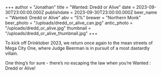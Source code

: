 +++
author = "Jonathan"
title = "Wanted: Dredd or Alive"
date = 2023-09-30T23:00:00.000Z
publishdate = 2023-09-30T23:00:00.000Z
beer_name = "Wanted: Dredd or Alive"
abv = "5%"
brewer = "Northern Monk"
beer_photo = "/uploads/dredd_or_alive_can.jpg"
antic_photo = "/uploads/dredd_or_alive.jpg"
thumbnail = "/uploads/dredd_or_alive_thumbnail.jpg"
+++

To kick off Drinktober 2023, we return once again to the mean streets of Mega City One, where Judge Beerman is in pursuit of a most dastardly villain.

One thing’s for sure - there’s no escaping the law when you’re Wanted : Dredd or Alive!
